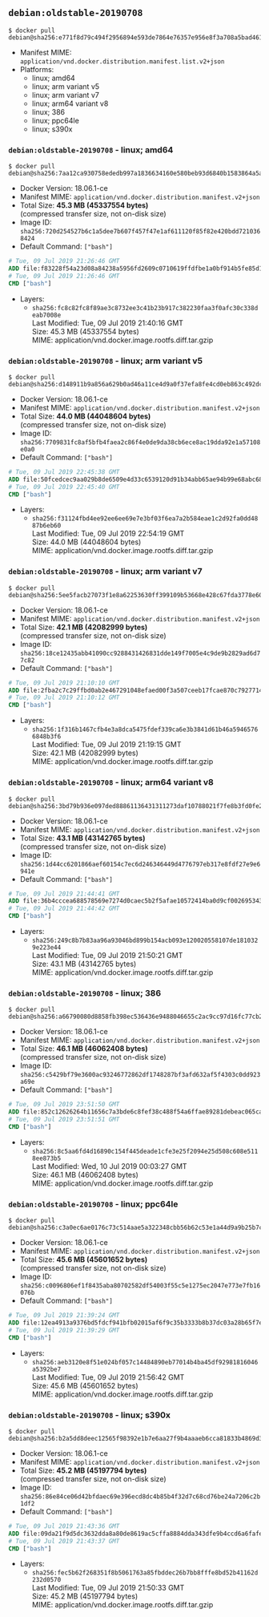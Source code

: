 ## `debian:oldstable-20190708`

```console
$ docker pull debian@sha256:e771f8d79c494f2956894e593de7864e76357e956e8f3a708a5bad461d64bbbc
```

-	Manifest MIME: `application/vnd.docker.distribution.manifest.list.v2+json`
-	Platforms:
	-	linux; amd64
	-	linux; arm variant v5
	-	linux; arm variant v7
	-	linux; arm64 variant v8
	-	linux; 386
	-	linux; ppc64le
	-	linux; s390x

### `debian:oldstable-20190708` - linux; amd64

```console
$ docker pull debian@sha256:7aa12ca930758ededb997a1836634160e580beb93d6840b1583864a5a274bd84
```

-	Docker Version: 18.06.1-ce
-	Manifest MIME: `application/vnd.docker.distribution.manifest.v2+json`
-	Total Size: **45.3 MB (45337554 bytes)**  
	(compressed transfer size, not on-disk size)
-	Image ID: `sha256:720d254527b6c1a5dee7b607f457f47e1af611120f85f82e420bdd7210368424`
-	Default Command: `["bash"]`

```dockerfile
# Tue, 09 Jul 2019 21:26:46 GMT
ADD file:f83228f54a23d08a84238a5956fd2609c0710619ffdfbe1a0bf914b5fe85d16f in / 
# Tue, 09 Jul 2019 21:26:46 GMT
CMD ["bash"]
```

-	Layers:
	-	`sha256:fc8c82fc8f89ae3c8732ee3c41b23b917c382230faa3f0afc30c338deab7008e`  
		Last Modified: Tue, 09 Jul 2019 21:40:16 GMT  
		Size: 45.3 MB (45337554 bytes)  
		MIME: application/vnd.docker.image.rootfs.diff.tar.gzip

### `debian:oldstable-20190708` - linux; arm variant v5

```console
$ docker pull debian@sha256:d148911b9a856a629b0ad46a11ce4d9a0f37efa8fe4cd0eb863c492dc0b6273e
```

-	Docker Version: 18.06.1-ce
-	Manifest MIME: `application/vnd.docker.distribution.manifest.v2+json`
-	Total Size: **44.0 MB (44048604 bytes)**  
	(compressed transfer size, not on-disk size)
-	Image ID: `sha256:7709831fc8af5bfb4faea2c86f4e0de9da38cb6ece8ac19dda92e1a57108e0a0`
-	Default Command: `["bash"]`

```dockerfile
# Tue, 09 Jul 2019 22:45:38 GMT
ADD file:50fcedcec9aa029b8de6509e4d33c6539120d91b34abb65ae94b99e68abc68d4 in / 
# Tue, 09 Jul 2019 22:45:40 GMT
CMD ["bash"]
```

-	Layers:
	-	`sha256:f31124fbd4ee92ee6ee69e7e3bf03f6ea7a2b584eae1c2d92fa0dd4887b6eb60`  
		Last Modified: Tue, 09 Jul 2019 22:54:19 GMT  
		Size: 44.0 MB (44048604 bytes)  
		MIME: application/vnd.docker.image.rootfs.diff.tar.gzip

### `debian:oldstable-20190708` - linux; arm variant v7

```console
$ docker pull debian@sha256:5ee5facb27073f1e8a62253630ff399109b53668e428c67fda3778e606307b3c
```

-	Docker Version: 18.06.1-ce
-	Manifest MIME: `application/vnd.docker.distribution.manifest.v2+json`
-	Total Size: **42.1 MB (42082999 bytes)**  
	(compressed transfer size, not on-disk size)
-	Image ID: `sha256:18ce12435abb41090cc9288431426831dde149f7005e4c9de9b2829ad6d77c82`
-	Default Command: `["bash"]`

```dockerfile
# Tue, 09 Jul 2019 21:10:10 GMT
ADD file:2fba2c7c29ffbd0ab2e467291048efaed00f3a507ceeb17fcae870c792771495 in / 
# Tue, 09 Jul 2019 21:10:12 GMT
CMD ["bash"]
```

-	Layers:
	-	`sha256:1f316b1467cfb4e3a8dca5475fdef339ca6e3b3841d61b46a59465766848b3f6`  
		Last Modified: Tue, 09 Jul 2019 21:19:15 GMT  
		Size: 42.1 MB (42082999 bytes)  
		MIME: application/vnd.docker.image.rootfs.diff.tar.gzip

### `debian:oldstable-20190708` - linux; arm64 variant v8

```console
$ docker pull debian@sha256:3bd79b936e097ded88861136431311273daf10788021f7fe8b3fd0fe2caef6fc
```

-	Docker Version: 18.06.1-ce
-	Manifest MIME: `application/vnd.docker.distribution.manifest.v2+json`
-	Total Size: **43.1 MB (43142765 bytes)**  
	(compressed transfer size, not on-disk size)
-	Image ID: `sha256:1d44cc6201866aef60154c7ec6d246346449d4776797eb317e8fdf27e9e6941e`
-	Default Command: `["bash"]`

```dockerfile
# Tue, 09 Jul 2019 21:44:41 GMT
ADD file:36b4cccea688578569e7274d0caec5b2f5afae10572414ba0d9cf002695343f3 in / 
# Tue, 09 Jul 2019 21:44:42 GMT
CMD ["bash"]
```

-	Layers:
	-	`sha256:249c8b7b83aa96a93046bd899b154acb093e120020558107de1810329e223e44`  
		Last Modified: Tue, 09 Jul 2019 21:50:21 GMT  
		Size: 43.1 MB (43142765 bytes)  
		MIME: application/vnd.docker.image.rootfs.diff.tar.gzip

### `debian:oldstable-20190708` - linux; 386

```console
$ docker pull debian@sha256:a66790080d8858fb398ec536436e9488046655c2ac9cc97d16fc77cb2b4d3de2
```

-	Docker Version: 18.06.1-ce
-	Manifest MIME: `application/vnd.docker.distribution.manifest.v2+json`
-	Total Size: **46.1 MB (46062408 bytes)**  
	(compressed transfer size, not on-disk size)
-	Image ID: `sha256:c5429bf79e3600ac93246772862df1748287bf3afd632af5f4303c0dd923a69e`
-	Default Command: `["bash"]`

```dockerfile
# Tue, 09 Jul 2019 23:51:50 GMT
ADD file:852c12626264b11656c7a3bde6c8fef38c488f54a6ffae89281debeac065ca39 in / 
# Tue, 09 Jul 2019 23:51:51 GMT
CMD ["bash"]
```

-	Layers:
	-	`sha256:8c5aa6fd4d16890c154f445deade1cfe3e25f2094e25d508c608e5118ee873b5`  
		Last Modified: Wed, 10 Jul 2019 00:03:27 GMT  
		Size: 46.1 MB (46062408 bytes)  
		MIME: application/vnd.docker.image.rootfs.diff.tar.gzip

### `debian:oldstable-20190708` - linux; ppc64le

```console
$ docker pull debian@sha256:c3a0ec6ae0176c73c514aae5a322348cbb56b62c53e1a44d9a9b25b7cc518a52
```

-	Docker Version: 18.06.1-ce
-	Manifest MIME: `application/vnd.docker.distribution.manifest.v2+json`
-	Total Size: **45.6 MB (45601652 bytes)**  
	(compressed transfer size, not on-disk size)
-	Image ID: `sha256:c0096806ef1f8435aba80702582df54003f55c5e1275ec2047e773e7fb16076b`
-	Default Command: `["bash"]`

```dockerfile
# Tue, 09 Jul 2019 21:39:24 GMT
ADD file:12ea4913a9376bd5fdcf941bfb02015af6f9c35b3333b8b37dc03a28b65f7eeb in / 
# Tue, 09 Jul 2019 21:39:29 GMT
CMD ["bash"]
```

-	Layers:
	-	`sha256:aeb3120e8f51e024bf057c14484890eb77014b4ba45df92981816046a5392be7`  
		Last Modified: Tue, 09 Jul 2019 21:56:42 GMT  
		Size: 45.6 MB (45601652 bytes)  
		MIME: application/vnd.docker.image.rootfs.diff.tar.gzip

### `debian:oldstable-20190708` - linux; s390x

```console
$ docker pull debian@sha256:b2a5dd8deec12565f98392e1b7e6aa27f9b4aaaeb6cca81833b4869d33fe4433
```

-	Docker Version: 18.06.1-ce
-	Manifest MIME: `application/vnd.docker.distribution.manifest.v2+json`
-	Total Size: **45.2 MB (45197794 bytes)**  
	(compressed transfer size, not on-disk size)
-	Image ID: `sha256:86e84ce06d42bfdaec69e396ecd8dc4b85b4f32d7c68cd76be24a7206c2b1df2`
-	Default Command: `["bash"]`

```dockerfile
# Tue, 09 Jul 2019 21:43:36 GMT
ADD file:09da21f9d5dc3632dda8a80de8619ac5cffa8884dda343dfe9b4ccd6a6fafe01 in / 
# Tue, 09 Jul 2019 21:43:37 GMT
CMD ["bash"]
```

-	Layers:
	-	`sha256:fec5b62f268351f8b5061763a85fbddec26b7bb8fffe8bd52b41162d232d0570`  
		Last Modified: Tue, 09 Jul 2019 21:50:33 GMT  
		Size: 45.2 MB (45197794 bytes)  
		MIME: application/vnd.docker.image.rootfs.diff.tar.gzip
